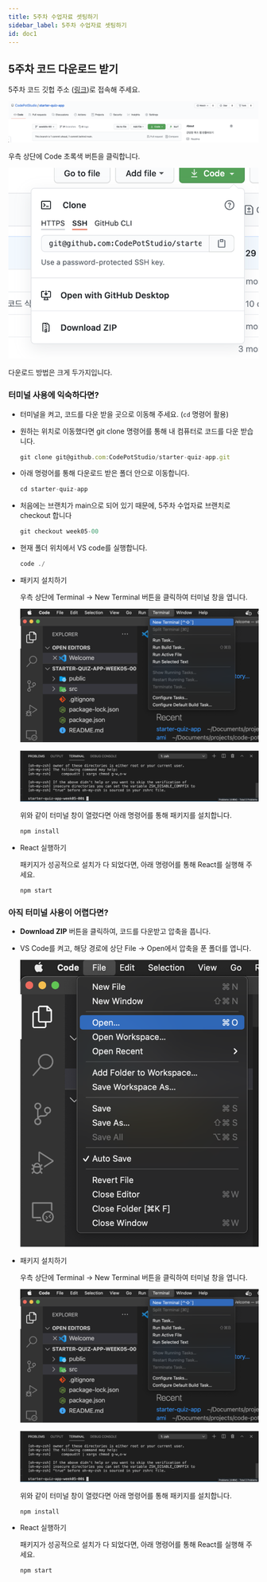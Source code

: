 ```yaml
---
title: 5주차 수업자료 셋팅하기
sidebar_label: 5주차 수업자료 셋팅하기
id: doc1
---
```


## 5주차 코드 다운로드 받기

5주차 코드 깃헙 주소 ([링크](https://github.com/CodePotStudio/starter-quiz-app/tree/week05-00))로 접속해 주세요.

![./doc1_assets/Screen_Shot_2021-03-19_at_10.38.42_AM.png](./doc1_assets/Screen_Shot_2021-03-19_at_10.38.42_AM.png)

우측 상단에 Code 초록색 버튼을 클릭합니다.

![./doc1_assets/Screen_Shot_2021-03-19_at_10.39.12_AM.png](./doc1_assets/Screen_Shot_2021-03-19_at_10.39.12_AM.png)

다운로드 방법은 크게 두가지입니다.

### 터미널 사용에 익숙하다면?

- 터미널을 켜고, 코드를 다운 받을 곳으로 이동해 주세요. (`cd` 명령어 활용)
- 원하는 위치로 이동했다면 git clone 명령어를 통해 내 컴퓨터로 코드를 다운 받습니다.

  ```jsx
  git clone git@github.com:CodePotStudio/starter-quiz-app.git
  ```

- 아래 명령어를 통해 다운로드 받은 폴더 안으로 이동합니다.

  ```jsx
  cd starter-quiz-app
  ```

- 처음에는 브랜치가 main으로 되어 있기 때문에, 5주차 수업자료 브랜치로 checkout 합니다

  ```jsx
  git checkout week05-00
  ```

- 현재 폴더 위치에서 VS code를 실행합니다.

  ```jsx
  code ./
  ```

- 패키지 설치하기

  우측 상단에 Terminal → New Terminal 버튼을 클릭하여 터미널 창을 엽니다.

  ![./doc1_assets/Screen_Shot_2021-03-19_at_10.52.23_AM.png](./doc1_assets/Screen_Shot_2021-03-19_at_10.52.23_AM.png)

  ![./doc1_assets/Screen_Shot_2021-03-19_at_10.53.15_AM.png](./doc1_assets/Screen_Shot_2021-03-19_at_10.53.15_AM.png)

  위와 같이 터미널 창이 열렸다면 아래 명령어를 통해 패키지를 설치합니다.

  ```jsx
  npm install
  ```

- React 실행하기

  패키지가 성공적으로 설치가 다 되었다면, 아래 명령어를 통해 React를 실행해 주세요.

  ```jsx
  npm start
  ```

### 아직 터미널 사용이 어렵다면?

- **Download ZIP** 버튼을 클릭하여, 코드를 다운받고 압축을 풉니다.
- VS Code를 켜고, 해당 경로에 상단 File → Open에서 압축을 푼 폴더를 엽니다.

  ![./doc1_assets/Screen_Shot_2021-03-19_at_10.51.05_AM.png](./doc1_assets/Screen_Shot_2021-03-19_at_10.51.05_AM.png)

- 패키지 설치하기

  우측 상단에 Terminal → New Terminal 버튼을 클릭하여 터미널 창을 엽니다.

  ![./doc1_assets/Screen_Shot_2021-03-19_at_10.52.23_AM.png](./doc1_assets/Screen_Shot_2021-03-19_at_10.52.23_AM.png)

  ![./doc1_assets/Screen_Shot_2021-03-19_at_10.53.15_AM.png](./doc1_assets/Screen_Shot_2021-03-19_at_10.53.15_AM.png)

  위와 같이 터미널 창이 열렸다면 아래 명령어를 통해 패키지를 설치합니다.

  ```jsx
  npm install
  ```

- React 실행하기

  패키지가 성공적으로 설치가 다 되었다면, 아래 명령어를 통해 React를 실행해 주세요.

  ```jsx
  npm start
  ```
